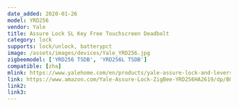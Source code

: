 ```yaml
---
date_added: 2020-01-26
model: YRD256
vendor: Yale
title: Assure Lock SL Key Free Touchscreen Deadbolt
category: lock
supports: lock/unlock, batterypct
image: /assets/images/devices/Yale_YRD256.jpg
zigbeemodel: ['YRD256 TSDB', 'YRD256L TSDB']
compatible: [zha]
mlink: https://www.yalehome.com/en/products/yale-assure-lock-and-levers/assure-lock/yrl-assurelock-sl/
link: https://www.amazon.com/Yale-Assure-Lock-ZigBee-YRD256HA2619/dp/B076Y9D49P/
link2: 
link3: 
---
```

